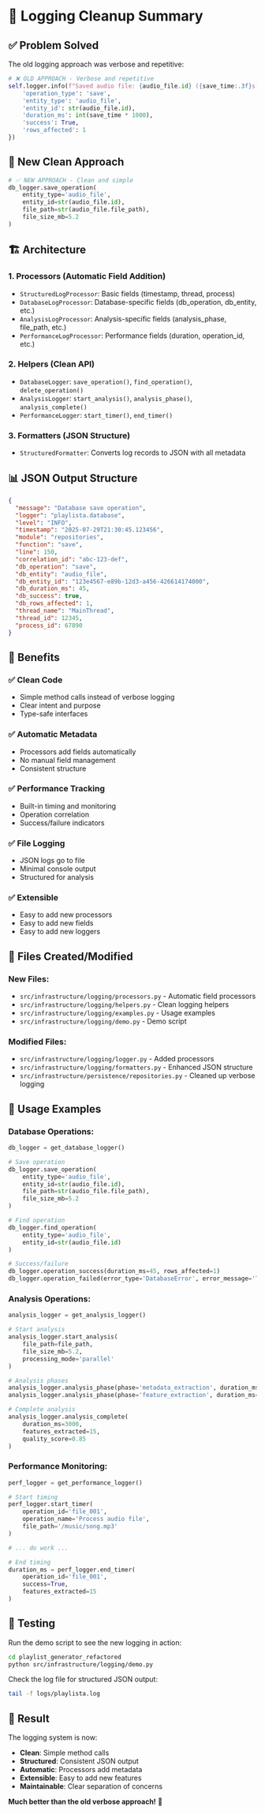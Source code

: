 # 🧹 Logging Cleanup Summary

## ✅ **Problem Solved**

The old logging approach was verbose and repetitive:
```python
# ❌ OLD APPROACH - Verbose and repetitive
self.logger.info(f"Saved audio file: {audio_file.id} ({save_time:.3f}s)", extra={
    'operation_type': 'save',
    'entity_type': 'audio_file',
    'entity_id': str(audio_file.id),
    'duration_ms': int(save_time * 1000),
    'success': True,
    'rows_affected': 1
})
```

## 🎯 **New Clean Approach**

```python
# ✅ NEW APPROACH - Clean and simple
db_logger.save_operation(
    entity_type='audio_file',
    entity_id=str(audio_file.id),
    file_path=str(audio_file.file_path),
    file_size_mb=5.2
)
```

## 🏗️ **Architecture**

### **1. Processors (Automatic Field Addition)**
- `StructuredLogProcessor`: Basic fields (timestamp, thread, process)
- `DatabaseLogProcessor`: Database-specific fields (db_operation, db_entity, etc.)
- `AnalysisLogProcessor`: Analysis-specific fields (analysis_phase, file_path, etc.)
- `PerformanceLogProcessor`: Performance fields (duration, operation_id, etc.)

### **2. Helpers (Clean API)**
- `DatabaseLogger`: `save_operation()`, `find_operation()`, `delete_operation()`
- `AnalysisLogger`: `start_analysis()`, `analysis_phase()`, `analysis_complete()`
- `PerformanceLogger`: `start_timer()`, `end_timer()`

### **3. Formatters (JSON Structure)**
- `StructuredFormatter`: Converts log records to JSON with all metadata

## 📊 **JSON Output Structure**

```json
{
  "message": "Database save operation",
  "logger": "playlista.database",
  "level": "INFO",
  "timestamp": "2025-07-29T21:30:45.123456",
  "module": "repositories",
  "function": "save",
  "line": 150,
  "correlation_id": "abc-123-def",
  "db_operation": "save",
  "db_entity": "audio_file",
  "db_entity_id": "123e4567-e89b-12d3-a456-426614174000",
  "db_duration_ms": 45,
  "db_success": true,
  "db_rows_affected": 1,
  "thread_name": "MainThread",
  "thread_id": 12345,
  "process_id": 67890
}
```

## 🚀 **Benefits**

### **✅ Clean Code**
- Simple method calls instead of verbose logging
- Clear intent and purpose
- Type-safe interfaces

### **✅ Automatic Metadata**
- Processors add fields automatically
- No manual field management
- Consistent structure

### **✅ Performance Tracking**
- Built-in timing and monitoring
- Operation correlation
- Success/failure indicators

### **✅ File Logging**
- JSON logs go to file
- Minimal console output
- Structured for analysis

### **✅ Extensible**
- Easy to add new processors
- Easy to add new fields
- Easy to add new loggers

## 📁 **Files Created/Modified**

### **New Files:**
- `src/infrastructure/logging/processors.py` - Automatic field processors
- `src/infrastructure/logging/helpers.py` - Clean logging helpers
- `src/infrastructure/logging/examples.py` - Usage examples
- `src/infrastructure/logging/demo.py` - Demo script

### **Modified Files:**
- `src/infrastructure/logging/logger.py` - Added processors
- `src/infrastructure/logging/formatters.py` - Enhanced JSON structure
- `src/infrastructure/persistence/repositories.py` - Cleaned up verbose logging

## 🎯 **Usage Examples**

### **Database Operations:**
```python
db_logger = get_database_logger()

# Save operation
db_logger.save_operation(
    entity_type='audio_file',
    entity_id=str(audio_file.id),
    file_path=str(audio_file.file_path),
    file_size_mb=5.2
)

# Find operation
db_logger.find_operation(
    entity_type='audio_file',
    entity_id=str(audio_file.id)
)

# Success/failure
db_logger.operation_success(duration_ms=45, rows_affected=1)
db_logger.operation_failed(error_type='DatabaseError', error_message='Timeout', duration_ms=5000)
```

### **Analysis Operations:**
```python
analysis_logger = get_analysis_logger()

# Start analysis
analysis_logger.start_analysis(
    file_path=file_path,
    file_size_mb=5.2,
    processing_mode='parallel'
)

# Analysis phases
analysis_logger.analysis_phase(phase='metadata_extraction', duration_ms=150)
analysis_logger.analysis_phase(phase='feature_extraction', duration_ms=2500)

# Complete analysis
analysis_logger.analysis_complete(
    duration_ms=3000,
    features_extracted=15,
    quality_score=0.85
)
```

### **Performance Monitoring:**
```python
perf_logger = get_performance_logger()

# Start timing
perf_logger.start_timer(
    operation_id='file_001',
    operation_name='Process audio file',
    file_path='/music/song.mp3'
)

# ... do work ...

# End timing
duration_ms = perf_logger.end_timer(
    operation_id='file_001',
    success=True,
    features_extracted=15
)
```

## 🧪 **Testing**

Run the demo script to see the new logging in action:
```bash
cd playlist_generator_refactored
python src/infrastructure/logging/demo.py
```

Check the log file for structured JSON output:
```bash
tail -f logs/playlista.log
```

## 🎉 **Result**

The logging system is now:
- **Clean**: Simple method calls
- **Structured**: Consistent JSON output
- **Automatic**: Processors add metadata
- **Extensible**: Easy to add new features
- **Maintainable**: Clear separation of concerns

**Much better than the old verbose approach!** 🚀 